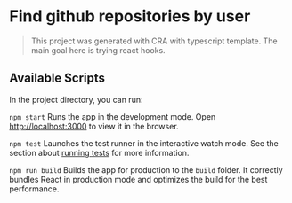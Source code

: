 # Find github repositories by user

> This project was generated with CRA with typescript template.
> The main goal here is trying react hooks.

## Available Scripts

In the project directory, you can run:

`npm start`
Runs the app in the development mode.
Open [http://localhost:3000](http://localhost:3000) to view it in the browser.

`npm test`
Launches the test runner in the interactive watch mode.
See the section about [running tests](https://facebook.github.io/create-react-app/docs/running-tests) for more information.

`npm run build`
Builds the app for production to the `build` folder.
It correctly bundles React in production mode and optimizes the build for the best performance.